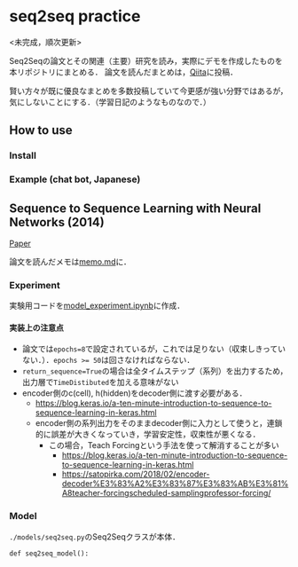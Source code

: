 # seq2seq practice

<未完成，順次更新>


Seq2Seqの論文とその関連（主要）研究を読み，実際にデモを作成したものを本リポジトリにまとめる．
論文を読んだまとめは，[Qiita]()に投稿．

賢い方々が既に優良なまとめを多数投稿していて今更感が強い分野ではあるが，気にしないことにする．（学習日記のようなものなので．）

## How to use

### Install

### Example (chat bot, Japanese)

## Sequence to Sequence Learning with Neural Networks (2014)
[Paper](https://papers.nips.cc/paper/5346-sequence-to-sequence-learning-with-neural-networks.pdf)

論文を読んだメモは[memo.md](https://github.com/ababa893/seq2seq-practice/blob/master/memo.md)に．

### Experiment
実験用コードを[model_experiment.ipynb](https://github.com/ababa893/seq2seq-practice/blob/master/model_experiment.ipynb)に作成．

#### 実装上の注意点
- 論文では`epochs=8`で設定されているが，これでは足りない（収束しきっていない．）．`epochs >= 50`は回さなければならない．
- `return_sequence=True`の場合は全タイムステップ（系列）を出力するため，出力層で`TimeDistibuted`を加える意味がない
- encoder側のc(cell), h(hidden)をdecoder側に渡す必要がある．
    - https://blog.keras.io/a-ten-minute-introduction-to-sequence-to-sequence-learning-in-keras.html
    - encoder側の系列出力をそのままdecoder側に入力として使うと，連鎖的に誤差が大きくなっていき，学習安定性，収束性が悪くなる．
        - この場合，Teach Forcingという手法を使って解消することが多い
            - https://blog.keras.io/a-ten-minute-introduction-to-sequence-to-sequence-learning-in-keras.html
            - https://satopirka.com/2018/02/encoder-decoder%E3%83%A2%E3%83%87%E3%83%AB%E3%81%A8teacher-forcingscheduled-samplingprofessor-forcing/

### Model

`./models/seq2seq.py`のSeq2Seqクラスが本体．

```
def seq2seq_model():


```